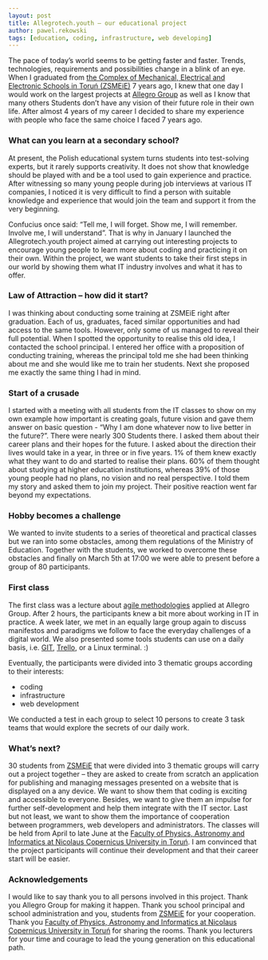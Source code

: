 ```yaml
---
layout: post
title: Allegrotech.youth – our educational project
author: pawel.rekowski
tags: [education, coding, infrastructure, web developing]
---
```


The pace of today’s world seems to be getting faster and faster. Trends, technologies, requirements and possibilities change in a blink of an eye. When I graduated from [the Complex of Mechanical, Electrical and Electronic Schools in Toruń (ZSMEiE)](http://www.zsmeie.torun.pl) 7 years ago,
I knew that one day I would work on the largest projects at [Allegro Group](http://allegro.tech) as well as I know that many others Students don’t have any vision of their future role in their own life.
After almost 4 years of my career I decided to share my experience with people who face the same choice
I faced 7 years ago.

### What can you learn at a secondary school?

At present, the Polish educational system turns students into test-solving experts, but it rarely supports
creativity. It does not show that knowledge should be played with and be a tool used to gain experience and
practice. After witnessing so many young people during job interviews at various IT companies, I noticed it is
very difficult to find a person with suitable knowledge and experience that would join the team and support it from the very beginning.

Confucius once said: “Tell me, I will forget. Show me, I will remember. Involve me, I will understand”. That is
why in January I launched the Allegrotech.youth project aimed at carrying out interesting projects to
encourage young people to learn more about coding and practicing it on their own. Within the project, we
want students to take their first steps in our world by showing them what IT industry involves and what it
has to offer.

### Law of Attraction – how did it start?

I was thinking about conducting some training at ZSMEiE right after graduation. Each of us, graduates, faced
similar opportunities and had access to the same tools. However, only some of us managed to reveal their
full potential.
When I spotted the opportunity to realise this old idea, I contacted the school principal. I entered her office
with a proposition of conducting training, whereas the principal told me she had been thinking about me and she would like me to train her students. Next she proposed me exactly the same thing I had in mind.

### Start of a crusade

I started with a meeting with all students from the IT classes to show on my own example how important is creating goals,
future vision and gave them answer on basic question - “Why I am done whatever now to live better in the future?”.
There were nearly 300 Students there. I asked them about their career plans and their hopes for the future.
I asked about the direction their lives would take in a year, in three or in five years. 1% of
them knew exactly what they want to do and started to realise their plans. 60% of them thought about
studying at higher education institutions, whereas 39% of those young people had no plans, no vision and no real perspective.
I told them my story and asked them to join my project. Their positive reaction went far beyond my
expectations.

### Hobby becomes a challenge

We wanted to invite students to a series of theoretical and practical classes but we ran into some obstacles,
among them regulations of the Ministry of Education. Together with the students, we worked to overcome
these obstacles and finally on March 5th at 17:00 we were able to present before a group of 80 participants.

### First class

The first class was a lecture about [agile methodologies](http://en.wikipedia.org/wiki/Agile_software_development) applied at Allegro Group.
After 2 hours, the participants knew a bit more about working in IT in practice.
A week later, we met in an equally large group again to discuss manifestos and paradigms we follow to face
the everyday challenges of a digital world. We also presented some tools students can use on a daily basis,
i.e. [GIT](http://git-scm.com/), [Trello](https://trello.com/), or a Linux terminal. :)

Eventually, the participants were divided into 3 thematic groups according to their interests:

- coding
- infrastructure
- web development

We conducted a test in each group to select 10 persons to create 3 task teams that would explore the secrets of our daily work.

### What’s next?

30 students from [ZSMEiE](http://www.zsmeie.torun.pl)  that were divided into 3 thematic groups will carry
out a project together – they are asked to create from scratch an application for publishing and managing
messages presented on a website that is displayed on a any device.
We want to show them that coding is exciting and accessible to everyone. Besides, we want to give them an
impulse for further self-development and help them integrate with the IT sector. Last but not least, we want
to show them the importance of cooperation between programmers, web developers and administrators.
The classes will be held from April to late June at the [Faculty of Physics, Astronomy and Informatics at Nicolaus Copernicus University in Toruń](http://www.fizyka.umk.pl/wfaiis/).
I am convinced that the project participants will continue their development and that their career start will
be easier.

### Acknowledgements

I would like to say thank you to all persons involved in this project. Thank you Allegro Group for making it
happen. Thank you school principal and school administration and you, students from [ZSMEiE](http://www.zsmeie.torun.pl)  for your cooperation.
Thank you [Faculty of Physics, Astronomy and Informatics at Nicolaus Copernicus University in Toruń](http://www.fizyka.umk.pl/wfaiis/) for sharing the rooms.
Thank you lecturers for your time and courage to lead the young generation on this educational path.
